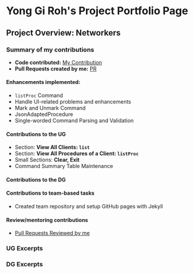 # Yong Gi Roh's Project Portfolio Page

## Project Overview: Networkers

### Summary of my contributions
- **Code contributed:** [My Contribution](https://nus-cs2103-ay2122s2.github.io/tp-dashboard/?search=&sort=groupTitle&sortWithin=title&timeframe=commit&mergegroup=&groupSelect=groupByRepos&breakdown=true&checkedFileTypes=docs~functional-code~test-code~other&since=2022-02-18&tabOpen=true&tabType=authorship&tabAuthor=robinrojh&tabRepo=AY2122S2-CS2103T-W13-1%2Ftp%5Bmaster%5D&authorshipIsMergeGroup=false&authorshipFileTypes=docs~functional-code~test-code~other&authorshipIsBinaryFileTypeChecked=false)
- **Pull Requests created by me:** [PR](https://github.com/AY2122S2-CS2103T-W13-1/tp/pulls?q=is%3Apr+assignee%3Arobinrojh+)

#### Enhancements implemented:

- `listProc` Command
- Handle UI-related problems and enhancements
- Mark and Unmark Command
- JsonAdaptedProcedure
- Single-worded Command Parsing and Validation

#### Contributions to the UG

- Section: **View All Clients: `list`**
- Section: **View All Procedures of a Client: `listProc`**
- Small Sections: **Clear, Exit**
- Command Summary Table Maintenance

#### Contributions to the DG

#### Contributions to team-based tasks

- Created team repository and setup GitHub pages with Jekyll

#### Review/mentoring contributions

- [Pull Requests Reviewed by me](https://github.com/AY2122S2-CS2103T-W13-1/tp/pulls?q=is%3Apr+reviewed-by%3Arobinrojh+)

### UG Excerpts



### DG Excerpts


